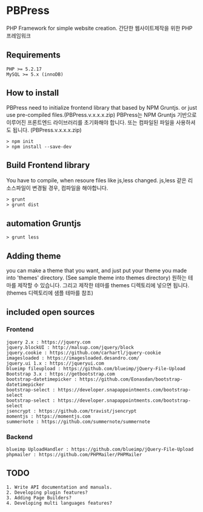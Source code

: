 # PBPress
PHP Framework for simple website creation.
간단한 웹사이트제작을 위한 PHP 프레임워크

## Requirements
	PHP >= 5.2.17
	MySQL >= 5.x (innoDB)

## How to install
PBPress need to initialize frontend library that based by NPM Gruntjs. or just use pre-compiled files.(PBPress.v.x.x.x.zip)
PBPress는 NPM Gruntjs 기반으로 이루어진 프론트엔드 라이브러리를 초기화해야 합니다. 또는 컴파일된 파일을 사용하셔도 됩니다. (PBPress.v.x.x.x.zip)
    
    > npm init
    > npm install --save-dev
    
## Build Frontend library
You have to compile, when resoure files like js,less changed.
js,less 같은 리소스파일이 변경될 경우, 컴파일을 해야합니다.

    > grunt
    > grunt dist

## automation Gruntjs

    > grunt less
    
## Adding theme
you can make a theme that you want, and just put your theme you made into 'themes' directory. (See sample theme into themes directory)
원하는 테마를 제작할 수 있습니다. 그리고 제작한 테마를 themes 디렉토리에 넣으면 됩니다.(themes 디렉토리에 샘플 테마를 참조)


## included open sources
### Frontend 
	jquery 2.x : https://jquery.com
	jquery.blockUI : http://malsup.com/jquery/block
	jquery.cookie : https://github.com/carhartl/jquery-cookie
	imagesloaded : https://imagesloaded.desandro.com/
	jquery.ui 1.x : https://jqueryui.com
	blueimp fileupload : https://github.com/blueimp/jQuery-File-Upload
	Bootstrap 3.x : https://getbootstrap.com 
	bootstrap-datetimepicker : https://github.com/Eonasdan/bootstrap-datetimepicker
	bootstrap-select : https://developer.snapappointments.com/bootstrap-select
	bootstrap-select : https://developer.snapappointments.com/bootstrap-select
	jsencrypt : https://github.com/travist/jsencrypt
	momentjs : https://momentjs.com
	summernote : https://github.com/summernote/summernote

### Backend
	blueimp UploadHandler : https://github.com/blueimp/jQuery-File-Upload
	phpmailer : https://github.com/PHPMailer/PHPMailer

## TODO
	1. Write API documentation and manuals.
	2. Developing plugin features?
	3. Adding Page Builders?
	4. Developing multi languages features?